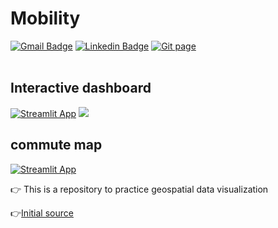 # Mobility
[![Gmail Badge](https://img.shields.io/badge/Gmail-d14836?style=flat-square&logo=Gmail&logoColor=white&link=mailto:reejugn.kim@gmail.com)](mailto:reejung.kim@gmail.com) 
[![Linkedin Badge](https://img.shields.io/badge/-LinkedIn-blue?style=flat-square&logo=Linkedin&logoColor=white&link=www.linkedin.com/in/reejungkim/)](https://www.linkedin.com/in/reejungkim/) 
[![Git page](http://img.shields.io/badge/-Portfolio-black?style=flat-square&logo=github&link=https://reejungkim.github.io/)](https://reejungkim.github.io/)
<br></br>

## Interactive dashboard
[![Streamlit App](https://static.streamlit.io/badges/streamlit_badge_black_white.svg)](https://reejungkim12-streamlit-app-5jar6g.streamlitapp.com/)
![](https://github.com/reejungkim/Mobility/blob/main/img/demo.gif)

## commute map
[![Streamlit App](https://static.streamlit.io/badges/streamlit_badge_black_white.svg)](https://share.streamlit.io/reejungkim/mobility/main/moving.py)

👉 This is a repository to practice geospatial data visualization

👉[Initial source](https://deckgl.readthedocs.io/en/latest/index.html)
